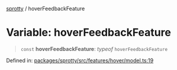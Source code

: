 
[sprotty](../globals) / hoverFeedbackFeature

# Variable: hoverFeedbackFeature

> `const` **hoverFeedbackFeature**: *typeof* `hoverFeedbackFeature`

Defined in: [packages/sprotty/src/features/hover/model.ts:19](https://github.com/eclipse-sprotty/sprotty/blob/f9b2433481cc27a1ac0c92d525a92039ae7f6c76/packages/sprotty/src/features/hover/model.ts#L19)
